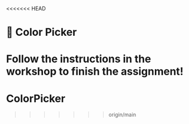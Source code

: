 <<<<<<< HEAD
# 🎨 Color Picker

Follow the instructions in the workshop to finish the assignment!
=======
# ColorPicker
>>>>>>> origin/main
